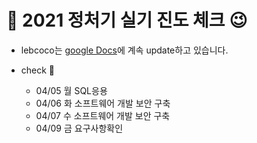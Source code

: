 # :notebook_with_decorative_cover: 2021 정처기 실기 진도 체크 :wink:

* lebcoco는 [google Docs](https://docs.google.com/document/d/1dP9pkxsEYi-9YAKthbDNlj8FXQFtV_ie1CUb8Ay2jrE/edit?usp=sharing)에 계속 update하고 있습니다.







* check :eyes:
  * 04/05 월 SQL응용
  * 04/06 화 소프트웨어 개발 보안 구축
  * 04/07 수 소프트웨어 개발 보안 구축
  * 04/09 금 요구사항확인
